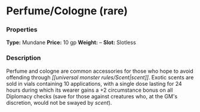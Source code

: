 ﻿---
Title: "Perfume-Cologne (rare)"
Type: "Mundane"
Price: "10 gp"
Weight: "–"
Slot: "Slotless"
Description: |
  "Perfume and cologne are common accessories for those who hope to avoid offending through scent. Exotic scents are sold in vials containing 10 applications, with a single dose lasting for 24 hours during which its wearer gains a +2 circumstance bonus on all Diplomacy checks (save for those against creatures who, at the GM's discretion, would not be swayed by scent)."
Sources: "['Pathfinder Chronicles Campaign Setting']"
---

# Perfume/Cologne (rare)

### Properties

**Type:** Mundane **Price:** 10 gp **Weight:** – **Slot:** Slotless

### Description

Perfume and cologne are common accessories for those who hope to avoid offending through _[[universal monster rules/Scent|scent]]_. Exotic scents are sold in vials containing 10 applications, with a single dose lasting for 24 hours during which its wearer gains a +2 circumstance bonus on all Diplomacy checks (save for those against creatures who, at the GM's discretion, would not be swayed by _scent_).

